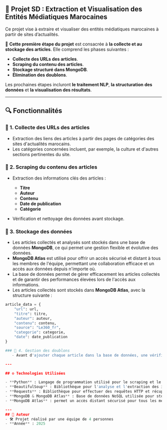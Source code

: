 ## 📌 Projet SD : Extraction et Visualisation des Entités Médiatiques Marocaines
Ce projet vise à extraire et visualiser des entités médiatiques marocaines à partir de sites d’actualités.

🔹 **Cette première étape du projet** est consacrée à **la collecte et au stockage des articles**. Elle comprend les phases suivantes :

- **Collecte des URLs des articles**.
- **Scraping du contenu des articles**.
- **Stockage structuré dans MongoDB**.
- **Élimination des doublons**.
  
Les prochaines étapes incluront **le traitement NLP**, **la structuration des données** et **la visualisation des résultats**.

---

## 🔍 Fonctionnalités  

### 📌 1. Collecte des URLs des articles  
- Extraction des liens des articles à partir des pages de catégories des sites d'actualités marocains.  
- Les catégories concernées incluent, par exemple, la culture et d'autres sections pertinentes du site.


### 📌 2. Scraping du contenu des articles  
- Extraction des informations clés des articles :  
  - **Titre**  
  - **Auteur**  
  - **Contenu**  
  - **Date de publication**  
  - **Catégorie**  

- Vérification et nettoyage des données avant stockage. 


### 📌 3. Stockage des données 
   - Les articles collectés et analysés sont stockés dans une base de données **MongoDB**, ce qui permet une gestion flexible et évolutive des données.
   - **MongoDB Atlas** est utilisé pour offrir un accès sécurisé et distant à tous les membres de l'équipe, permettant une collaboration efficace et un accès aux données depuis n'importe où.
   - La base de données permet de gérer efficacement les articles collectés et de garantir des performances élevées lors de l'accès aux informations.
   - Les articles collectés sont stockés dans **MongoDB Atlas**, avec la structure suivante :  

```python
article_data = {
    "url": url,
    "titre": titre,
    "auteur": auteur,
    "contenu": contenu,
    "source": "Le360_fr",
    "categorie": categorie,
    "date": date_publication
}

### 📌 4. Gestion des doublons
   - Avant d'ajouter chaque article dans la base de données, une vérification est effectuée pour éviter les doublons, assurant ainsi une base de données propre et sans redondance.

---

## ⚙️ Technologies Utilisées

- **Python** : Langage de programmation utilisé pour le scraping et le traitement des données.
- **BeautifulSoup** : Bibliothèque pour l'analyse et l'extraction des informations des pages web HTML.
- **Requests** : Bibliothèque pour effectuer des requêtes HTTP et récupérer les pages des articles.
- **MongoDB & MongoDB Atlas** : Base de données NoSQL utilisée pour stocker les articles collectés.
- **MongoDB Atlas** : permet un accès distant sécurisé pour tous les membres de l'équipe.

---
## 📌 Auteur
- 🛠 Projet réalisé par une équipe de 4 personnes
- **Année** : 2025
